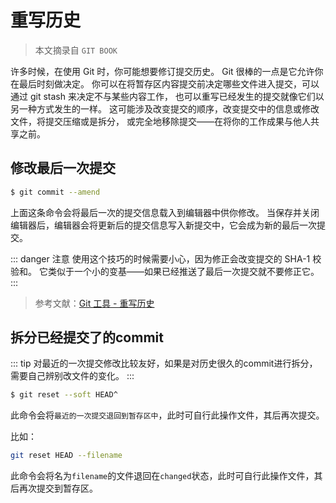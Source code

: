 # 重写历史

> 本文摘录自 `GIT BOOK`

许多时候，在使用 Git 时，你可能想要修订提交历史。 Git 很棒的一点是它允许你在最后时刻做决定。 你可以在将暂存区内容提交前决定哪些文件进入提交，可以通过 git stash 来决定不与某些内容工作， 也可以重写已经发生的提交就像它们以另一种方式发生的一样。 这可能涉及改变提交的顺序，改变提交中的信息或修改文件，将提交压缩或是拆分， 或完全地移除提交——在将你的工作成果与他人共享之前。

## 修改最后一次提交

```bash
$ git commit --amend
```

上面这条命令会将最后一次的提交信息载入到编辑器中供你修改。 当保存并关闭编辑器后，编辑器会将更新后的提交信息写入新提交中，它会成为新的最后一次提交。

::: danger 注意
使用这个技巧的时候需要小心，因为修正会改变提交的 SHA-1 校验和。 它类似于一个小的变基——如果已经推送了最后一次提交就不要修正它。
:::

> 参考文献：<a href="https://www.git-scm.com/book/zh/v2/Git-%E5%B7%A5%E5%85%B7-%E9%87%8D%E5%86%99%E5%8E%86%E5%8F%B2" target="_blank">Git 工具 - 重写历史</a>

## 拆分已经提交了的commit 

::: tip
对最近的一次提交修改比较友好，如果是对历史很久的commit进行拆分，需要自己辨别改文件的变化。
:::


```bash
$ git reset --soft HEAD^
```

此命令会将`最近的一次提交退回到暂存区中`，此时可自行此操作文件，其后再次提交。



比如：

```bash
git reset HEAD --filename 
```
此命令会将名为`filename`的文件退回在`changed`状态，此时可自行此操作文件，其后再次提交到暂存区。
